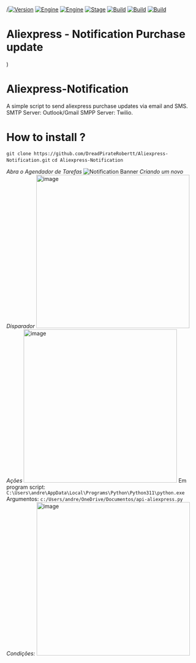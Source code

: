 /[![Version](https://img.shields.io/badge/Aliexpress-Notification_Update_Purchase-magenta.svg?maxAge=259200)]()
[![Engine](https://img.shields.io/badge/SMTP-red.svg)]()
[![Engine](https://img.shields.io/badge/SMPP(SMS)-blue.svg)]()
[![Stage](https://img.shields.io/badge/Release-Stable-brightgreen.svg)]()
[![Build](https://img.shields.io/badge/Supported_OS-Linux,_Windows,_Mac_OS-green.svg)]()
[![Build](https://img.shields.io/badge/Version-Python3-green.svg)]()
[![Build](https://img.shields.io/badge/TaskManager-yellow.svg)]()

# Aliexpress - Notification Purchase update

)

# Aliexpress-Notification

A simple script to send aliexpress purchase updates via email and SMS. SMTP Server: Outlook/Gmail SMPP Server: Twilio.

# How to install ?

`git clone https://github.com/DreadPirateRobertt/Aliexpress-Notification.git`
`cd Aliexpress-Notification`

*Abra o Agendador de Tarefas*
![Notification Banner](https://github.com/DreadPirateRobertt/Aliexpress-Notification/assets/82410029/df23d81a-f409-4ff8-befd-1c1efcfab438)
*Criando um novo Disparador*
<img width="400" alt="image" src="https://github.com/DreadPirateRobertt/Aliexpress-Notification/assets/82410029/ea40a70d-3b64-4adc-b51a-c9c412186124">
*Ações*
<img width="400" alt="image" src="https://github.com/DreadPirateRobertt/Aliexpress-Notification/assets/82410029/d4645e21-cb50-4cdd-ab21-5e535a91a633">
Em program script: `C:\Users\andre\AppData\Local\Programs\Python\Python311\python.exe`
Argumentos: `c:/Users/andre/OneDrive/Documentos/api-aliexpress.py`
*Condições:*
<img width="400" alt="image" src="https://github.com/DreadPirateRobertt/Aliexpress-Notification/assets/82410029/7f9ffd2a-d1a1-4728-b254-db445f6ce5e2">


